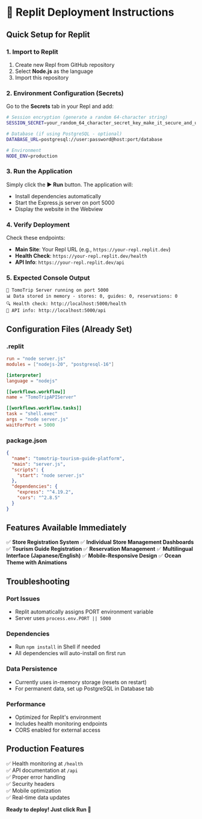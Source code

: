 # 🚀 Replit Deployment Instructions

## Quick Setup for Replit

### 1. Import to Replit
1. Create new Repl from GitHub repository
2. Select **Node.js** as the language
3. Import this repository

### 2. Environment Configuration (Secrets)

Go to the **Secrets** tab in your Repl and add:

```bash
# Session encryption (generate a random 64-character string)
SESSION_SECRET=your_random_64_character_secret_key_make_it_secure_and_unique

# Database (if using PostgreSQL - optional)
DATABASE_URL=postgresql://user:password@host:port/database

# Environment
NODE_ENV=production
```

### 3. Run the Application

Simply click the **▶️ Run** button. The application will:
- Install dependencies automatically
- Start the Express.js server on port 5000
- Display the website in the Webview

### 4. Verify Deployment

Check these endpoints:
- **Main Site**: Your Repl URL (e.g., `https://your-repl.replit.dev`)
- **Health Check**: `https://your-repl.replit.dev/health`
- **API Info**: `https://your-repl.replit.dev/api`

### 5. Expected Console Output

```
🚀 TomoTrip Server running on port 5000
📊 Data stored in memory - stores: 0, guides: 0, reservations: 0
🔍 Health check: http://localhost:5000/health
📖 API info: http://localhost:5000/api
```

## Configuration Files (Already Set)

### .replit
```toml
run = "node server.js"
modules = ["nodejs-20", "postgresql-16"]

[interpreter]
language = "nodejs"

[[workflows.workflow]]
name = "TomoTripAPIServer"

[[workflows.workflow.tasks]]
task = "shell.exec"
args = "node server.js"
waitForPort = 5000
```

### package.json
```json
{
  "name": "tomotrip-tourism-guide-platform",
  "main": "server.js",
  "scripts": {
    "start": "node server.js"
  },
  "dependencies": {
    "express": "^4.19.2",
    "cors": "^2.8.5"
  }
}
```

## Features Available Immediately

✅ **Store Registration System**
✅ **Individual Store Management Dashboards**  
✅ **Tourism Guide Registration**
✅ **Reservation Management**
✅ **Multilingual Interface (Japanese/English)**
✅ **Mobile-Responsive Design**
✅ **Ocean Theme with Animations**

## Troubleshooting

### Port Issues
- Replit automatically assigns PORT environment variable
- Server uses `process.env.PORT || 5000`

### Dependencies 
- Run `npm install` in Shell if needed
- All dependencies will auto-install on first run

### Data Persistence
- Currently uses in-memory storage (resets on restart)
- For permanent data, set up PostgreSQL in Database tab

### Performance
- Optimized for Replit's environment
- Includes health monitoring endpoints
- CORS enabled for external access

## Production Features

✅ Health monitoring at `/health`  
✅ API documentation at `/api`  
✅ Proper error handling  
✅ Security headers  
✅ Mobile optimization  
✅ Real-time data updates  

**Ready to deploy! Just click Run 🚀**